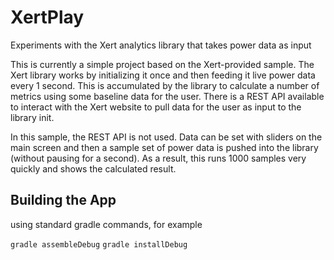 # XertPlay
Experiments with the Xert analytics library that takes power data as input

This is currently a simple project based on the Xert-provided sample.  The Xert library works by initializing it once and then feeding it live power data every 1 second.  This is accumulated by the library to calculate a number of metrics using some baseline data for the user.  There is a REST API available to interact with the Xert website to pull data for the user as input to the library init.

In this sample, the REST API is not used.  Data can be set with sliders on the main screen and then a sample set of power data is pushed into the library (without pausing for a second).  As a result, this runs 1000 samples very quickly and shows the calculated result. 

## Building the App
using standard gradle commands, for example

```gradle assembleDebug```
```gradle installDebug```
